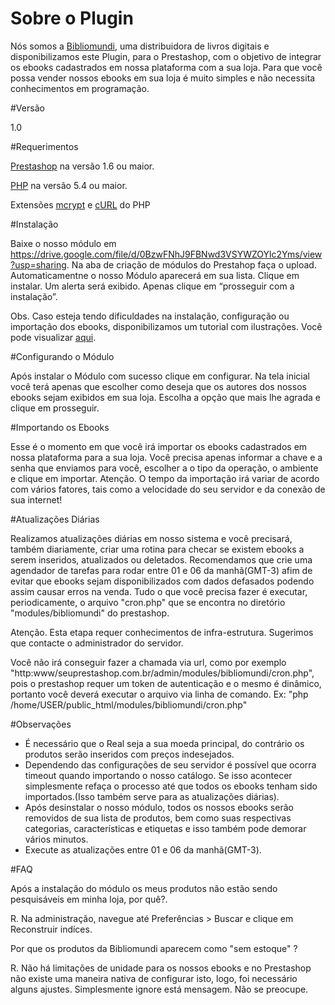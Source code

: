 # Sobre o Plugin

Nós somos a <a href="http://www.bibliomundi.com.br" target="blank">Bibliomundi</a>, uma distribuidora de livros digitais e disponibilizamos este Plugin, para o Prestashop, com o objetivo de integrar os ebooks cadastrados em nossa plataforma com a sua loja. Para que você possa vender nossos ebooks em sua loja é muito simples e não necessita conhecimentos em programação.

#Versão

1.0

#Requerimentos

<a href="https://www.prestashop.com" target="blank">Prestashop</a> na versão 1.6 ou maior.

<a href="http://php.net" target="blank">PHP</a> na versão 5.4 ou maior.

Extensões <a href="http://php.net/manual/pt_BR/book.mcrypt.php" target="blank">mcrypt</a> e <a href="http://php.net/manual/pt_BR/book.curl.php" target="blank">cURL</a> do PHP

#Instalação

Baixe o nosso módulo em <a href="https://drive.google.com/file/d/0BzwFNhJ9FBNwd3VSYWZOYlc2Yms/view?usp=sharing">https://drive.google.com/file/d/0BzwFNhJ9FBNwd3VSYWZOYlc2Yms/view?usp=sharing</a>. Na aba de criação de módulos do Prestahop faça o upload. Automaticamentne o nosso Módulo aparecerá em sua lista. Clique em instalar. Um alerta será exibido. Apenas clique em “prosseguir com a instalação”.

Obs. Caso esteja tendo dificuldades na instalação, configuração ou importação dos ebooks, disponibilizamos um tutorial com ilustrações. Você pode visualizar <a href="https://docs.google.com/document/d/1PYEBxSvhAQWZ65DMtzXuZ-tOP1q6ePitTuyxrttXdpg/edit?usp=sharing">aqui</a>.

#Configurando o Módulo

Após instalar o Módulo com sucesso clique em configurar. Na tela inicial você terá apenas que escolher como deseja que os autores dos nossos ebooks sejam exibidos em sua loja. Escolha a opção que mais lhe agrada e clique em prosseguir.

#Importando os Ebooks

Esse é o momento em que você irá importar os ebooks cadastrados em nossa plataforma para a sua loja. Você precisa apenas informar a chave e a senha que enviamos para você, escolher a o tipo da operação, o ambiente e clique em importar. 
Atenção. O tempo da importação irá variar de acordo com vários fatores, tais como a  velocidade do seu servidor e da conexão de sua internet!

#Atualizações Diárias

Realizamos atualizações diárias em nosso sistema e você precisará, também diariamente, criar uma rotina para checar se existem ebooks a serem inseridos, atualizados ou deletados.
Recomendamos que crie uma agendador de tarefas para rodar entre 01 e 06 da manhã(GMT-3) afim de evitar que ebooks sejam disponibilizados com dados defasados podendo assim causar erros na venda.
Tudo o que você precisa fazer é executar, periodicamente, o arquivo "cron.php" que se encontra no diretório "modules/bibliomundi" do prestashop.

Atenção. Esta etapa requer conhecimentos de infra-estrutura. Sugerimos que contacte o administrador do servidor. 

Você não irá conseguir fazer a chamada via url, como por exemplo "http:www/seuprestashop.com.br/admin/modules/bibliomundi/cron.php", pois o prestashop requer um token de autenticação e o mesmo é dinâmico, portanto você deverá executar o arquivo via linha de comando. Ex: "php /home/USER/public_html/modules/bibliomundi/cron.php"

#Observações

- É necessário que o Real seja a sua moeda principal, do contrário os produtos serão inseridos com preços indesejados.
- Dependendo das configurações de seu servidor é possível que ocorra timeout quando importando o nosso catálogo. Se isso acontecer simplesmente refaça o processo até que todos os ebooks tenham sido importados.(Isso também serve para as atualizações diárias).
- Após desinstalar o nosso módulo, todos os nossos ebooks serão removidos de sua lista de produtos, bem como suas respectivas categorias, características e etiquetas e isso também pode demorar vários minutos.
- Execute as atualizações entre 01 e 06 da manhã(GMT-3).

#FAQ

Após a instalação do módulo os meus produtos não estão sendo pesquisáveis em minha loja, por quê?.

R. Na administração, navegue até Preferências > Buscar e clique em Reconstruir indíces.

Por que os produtos da Bibliomundi aparecem como "sem estoque" ? 

R. Não há limitações de unidade para os nossos ebooks e no Prestashop não existe uma maneira nativa de configurar isto, logo, foi necessário alguns ajustes. Simplesmente ignore está mensagem. Não se preocupe.
